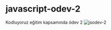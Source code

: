 # javascript-odev-2
Kodluyoruz eğitim kapsamında ödev 2
![jsodev-2](https://user-images.githubusercontent.com/121795488/212677745-292f7154-5654-4242-8035-54cbf12cfe0d.png)
